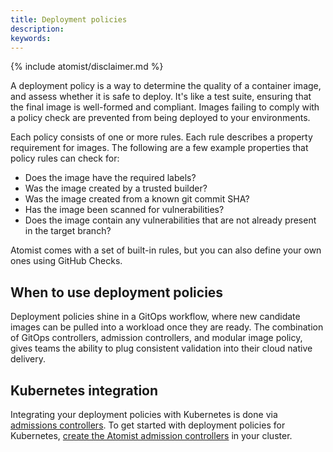 ```yaml
---
title: Deployment policies
description:
keywords:
---
```


{% include atomist/disclaimer.md %}

A deployment policy is a way to determine the quality of a container image, and
assess whether it is safe to deploy. It's like a test suite, ensuring that the
final image is well-formed and compliant. Images failing to comply with a policy
check are prevented from being deployed to your environments.

Each policy consists of one or more rules. Each rule describes a property
requirement for images. The following are a few example properties that policy
rules can check for:

- Does the image have the required labels?
- Was the image created by a trusted builder?
- Was the image created from a known git commit SHA?
- Has the image been scanned for vulnerabilities?
- Does the image contain any vulnerabilities that are not already present in the
  target branch?

Atomist comes with a set of built-in rules, but you can also define your own
ones using GitHub Checks.

## When to use deployment policies

Deployment policies shine in a GitOps workflow, where new candidate images can
be pulled into a workload once they are ready. The combination of GitOps
controllers, admission controllers, and modular image policy, gives teams the
ability to plug consistent validation into their cloud native delivery.

## Kubernetes integration

Integrating your deployment policies with Kubernetes is done via
[admissions controllers](https://kubernetes.io/docs/reference/access-authn-authz/admission-controllers/).
To get started with deployment policies for Kubernetes,
[create the Atomist admission controllers](../integrate/kubernetes.md) in your
cluster.

